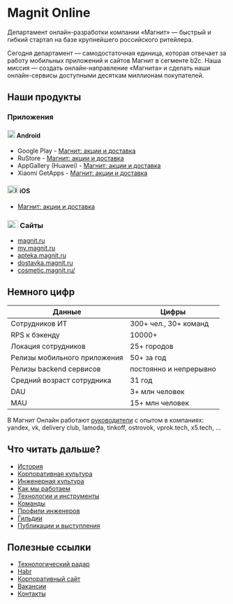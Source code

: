 # Magnit Online

Департамент онлайн-разработки компании «Магнит» — быстрый и гибкий стартап на базе крупнейшего российского ритейлера.

Сегодня департамент — самодостаточная единица, которая отвечает за работу мобильных приложений и сайтов Магнит в сегменте b2c. Наша миссия — создать онлайн-направление «Магнита» и сделать наши онлайн-сервисы доступными десяткам миллионам покупателей.

## Наши продукты

### Приложения

#### <img src="https://cdn.svgporn.com/logos/android-vertical.svg" alt="android" height="18" /> Android
* Google Play - [Магнит: акции и доставка](https://play.google.com/store/apps/details?id=ru.tander.magnit&hl=ru&gl=US)
* RuStore - [Магнит: акции и доставка](https://apps.rustore.ru/app/ru.tander.magnit)
* AppGallery (Huawei) - [Магнит: акции и доставка](https://appgallery.huawei.com/app/C101305395)
* Xiaomi GetApps - [Магнит: акции и доставка](https://global.app.mi.com/details?lo=RU&la=ru&id=ru.tander.magnit)

#### <img src="https://cdn.svgporn.com/logos/apple-app-store.svg" alt="ios" width="25" height="18" /> iOS
* [Магнит: акции и доставка](https://apps.apple.com/ru/app/магнит-акции-и-доставка/id881463973)

### <img src="https://cdn.svgporn.com/logos/chrome.svg" alt="apple" width="25" height="18" /> Сайты
* [magnit.ru](https://magnit.ru/)
* [my.magnit.ru](https://my.magnit.ru/)
* [apteka.magnit.ru](https://apteka.magnit.ru/)
* [dostavka.magnit.ru](https://dostavka.magnit.ru/)
* [cosmetic.magnit.ru/](https://cosmetic.magnit.ru/)

## Немного цифр

Данные  | Цифры
------------- | -------------
Сотрудников ИТ | 300+ чел., 30+ команд
RPS к бэкенду | 10000+
Локация сотрудников | 25+ городов
Релизы мобильного приложения | 50+ за год
Релизы backend сервисов | постоянно и непрерывно
Средний возраст сотрудника | 31 год
DAU | 3+ млн человек
MAU | 15+ млн человек

В Магнит Онлайн работают [руководители](contacts.md) с опытом в компаниях: yandex, vk, delivery club, lamoda, tinkoff, ostrovok, vprok.tech, x5.tech, ...

## Что читать дальше?

* [История](history.md)
* [Корпоративная культура](corporate_culture.md)
* [Инженерная культура](engineering_culture.md)
* [Как мы работаем](about.md)
* [Технологии и инструменты](tech/README.md)
* [Команды](teams/README.md)
* [Профили инженеров](grades/README.md)
* [Гильдии](guild.md)
* [Публикации и выступления](publication.md)

## Полезные ссылки

* [Технологический радар](https://magnit-tech.github.io/magnit-online/tech/radar/index.html)
* [Habr](https://habr.com/ru/company/magnit/blog/)
* [Корпоративный сайт](https://magnit.tech/)
* [Вакансии](https://magnit.tech/vacancies/)
* [Контакты](contacts.md)
